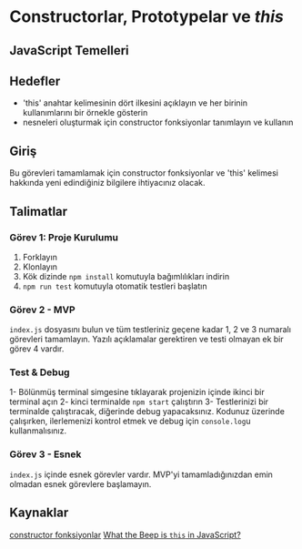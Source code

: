# Constructorlar, Prototypelar ve _this_

## JavaScript Temelleri

## Hedefler

- 'this' anahtar kelimesinin dört ilkesini açıklayın ve her birinin kullanımlarını bir örnekle gösterin
- nesneleri oluşturmak için constructor fonksiyonlar tanımlayın ve kullanın

## Giriş

Bu görevleri tamamlamak için constructor fonksiyonlar ve 'this' kelimesi hakkında yeni edindiğiniz bilgilere ihtiyacınız olacak.

## Talimatlar

### Görev 1: Proje Kurulumu

1. Forklayın
2. Klonlayın
3. Kök dizinde `npm install` komutuyla bağımlılıkları indirin
4. `npm run test` komutuyla otomatik testleri başlatın


### Görev 2 - MVP

`index.js` dosyasını bulun ve tüm testleriniz geçene kadar 1, 2 ve 3 numaralı görevleri tamamlayın.
Yazılı açıklamalar gerektiren ve testi olmayan ek bir görev 4 vardır.

### Test & Debug

1- Bölünmüş terminal simgesine tıklayarak projenizin içinde ikinci bir terminal açın
2- kinci terminalde `npm start` çalıştırın
3- Testlerinizi bir terminalde çalıştıracak, diğerinde debug yapacaksınız. Kodunuz üzerinde çalışırken, ilerlemenizi kontrol etmek ve debug için `console.log`u kullanmalısınız.

### Görev 3 - Esnek 

`index.js` içinde esnek görevler vardır. MVP'yi tamamladığınızdan emin olmadan esnek görevlere başlamayın.

## Kaynaklar

[constructor fonksiyonlar](https://tr.javascript.info/constructor-new)
[What the Beep is `this` in JavaScript?](https://dev.to/brityhemming/what-the-beep-is-this-in-javascript-483o)

